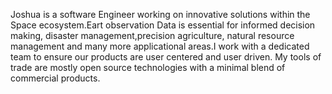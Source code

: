 Joshua is a software Engineer working on innovative solutions within the Space ecosystem.Eart observation Data is essential for informed decision making, disaster management,precision agriculture, natural resource management and many more applicational areas.I work with a dedicated team to ensure our products are user centered and user driven.
My tools of trade are mostly open source technologies with a minimal blend of commercial products.
